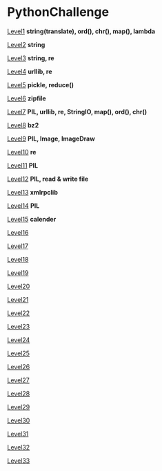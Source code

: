 # PythonChallenge

[Level1](./Notebook/Level1.ipynb) **string(translate), ord(), chr(), map(), lambda**

[Level2](./Notebook/Level2.ipynb) **string**

[Level3](./Notebook/Level3.ipynb) **string, re**

[Level4](./Notebook/Level4.ipynb) **urllib, re**

[Level5](./Notebook/Level5.ipynb) **pickle, reduce()**

[Level6](./Notebook/Level6.ipynb) **zipfile**

[Level7](./Notebook/Level7.ipynb) **PIL, urllib, re, StringIO, map(), ord(), chr()**

[Level8](./Notebook/Level8.ipynb) **bz2**

[Level9](./Notebook/Level9.ipynb) **PIL, Image, ImageDraw**

[Level10](./Notebook/Level10.ipynb) **re**

[Level11](./Notebook/Level11.ipynb) **PIL**

[Level12](./Notebook/Level12.ipynb) **PIL, read & write file**

[Level13](./Notebook/Level13.ipynb) **xmlrpclib**

[Level14](./Notebook/Level14.ipynb) **PIL**

[Level15](./Notebook/Level15.ipynb) **calender**

[Level16](./Notebook/Level16.ipynb)

[Level17](./Notebook/Level17.ipynb)

[Level18](./Notebook/Level18.ipynb)

[Level19](./Notebook/Level19.ipynb)

[Level20](./Notebook/Level20.ipynb)

[Level21](./Notebook/Level21.ipynb)

[Level22](./Notebook/Level22.ipynb)

[Level23](./Notebook/Level23.ipynb)

[Level24](./Notebook/Level24.ipynb)

[Level25](./Notebook/Level25.ipynb)

[Level26](./Notebook/Level26.ipynb)

[Level27](./Notebook/Level27.ipynb)

[Level28](./Notebook/Level28.ipynb)

[Level29](./Notebook/Level29.ipynb)

[Level30](./Notebook/Level30.ipynb)

[Level31](./Notebook/Level31.ipynb)

[Level32](./Notebook/Level32.ipynb)

[Level33](./Notebook/Level33.ipynb)

